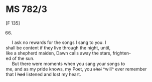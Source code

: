 # MS 782/3

[F 135]

66.

&nbsp;&nbsp;&nbsp;&nbsp;&nbsp;I ask no rewards for the songs I sang to you. I \
shall be content if they live through the night, until, \
like a shepherd maiden, Dawn calls away the stars, frighten- \
ed of the sun. \
&nbsp;&nbsp;&nbsp;&nbsp;&nbsp;But there were moments when you sang your songs to \
me, and as my pride knows, my Poet, you ~~shal~~ ^will^ ever remember \
that I ~~had~~ listened and lost my heart.
